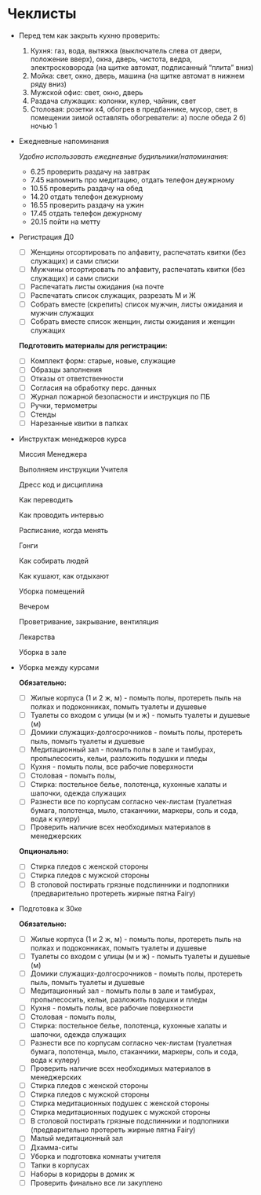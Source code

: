 # Чеклисты

- Перед тем как закрыть кухню проверить:
    1. Кухня: газ, вода, вытяжка (выключатель слева от двери, положение вверх), окна, дверь, чистота, ведра, электросковорода (на щитке автомат, подписанный “плита” вниз)
    2. Мойка: свет, окно, дверь, машина (на щитке автомат в нижнем ряду вниз)
    3. Мужской офис: свет, окно, дверь
    4. Раздача служащих: колонки, кулер, чайник, свет
    5. Столовая: розетки х4, обогрев в предбаннике, мусор, свет, в помещении зимой оставлять обогреватели: а) после обеда 2 б) ночью 1
- Ежедневные напоминания
    
    *Удобно использовать ежедневные будильники/напоминания:*
    
    - 6.25 проверить раздачу на завтрак
    - 7.45 напомнить про медитацию, отдать телефон деужрному
    - 10.55 проверить раздачу на обед
    - 14.20 отдать телефон дежурному
    - 16.55 проверить раздачу на ужин
    - 17.45 отдать телефон дежурному
    - 20.15 пойти на метту
- Регистрация Д0
    - [ ]  Женщины отсортировать по алфавиту, распечатать квитки (без служащих) и сами списки
    - [ ]  Мужчины отсортировать по алфавиту, распечатать квитки (без служащих) и сами списки
    - [ ]  Распечатать листы ожидания (на почте
    - [ ]  Распечатать список служащих, разрезать М и Ж
    - [ ]  Собрать вместе (скрепить) список мужчин, листы ожидания и мужчин служащих
    - [ ]  Собрать вместе список женщин, листы ожидания и женщин служащих
    
    **Подготовить материалы для регистрации:**
    
    - [ ]  Комплект форм: старые, новые, служащие
    - [ ]  Образцы заполнения
    - [ ]  Отказы от ответственности
    - [ ]  Согласия на обработку перс. данных
    - [ ]  Журнал пожарной безопасности и инструкция по ПБ
    - [ ]  Ручки, термометры
    - [ ]  Стенды
    - [ ]  Нарезанные квитки в папках
- Инструктаж менеджеров курса
    
    Миссия Менеджера
    
    Выполняем инструкции Учителя
    
    Дресс код и дисциплина
    
    Как переводить
    
    Как проводить интервью
    
    Расписание, когда менять
    
    Гонги
    
    Как собирать людей
    
    Как кушают, как отдыхают
    
    Уборка помещений
    
    Вечером
    
    Проветривание, закрывание, вентиляция
    
    Лекарства
    
    Уборка в зале
    
- Уборка между курсами
    
    **Обязательно:**
    
    - [ ]  Жилые корпуса (1 и 2 ж, м) - помыть полы, протереть пыль на полках и подоконниках, помыть туалеты и душевые
    - [ ]  Туалеты со входом с улицы (м и ж) - помыть туалеты и душевые (м)
    - [ ]  Домики служащих-долгосрочников - помыть полы, протереть пыль, помыть туалеты и душевые
    - [ ]  Медитационный зал - помыть полы в зале и тамбурах, пропылесосить, кельи, разложить подушки и пледы
    - [ ]  Кухня - помыть полы, все рабочие поверхности
    - [ ]  Столовая - помыть полы,
    - [ ]  Стирка: постельное белье, полотенца, кухонные халаты и шапочки, одежда служащих
    - [ ]  Разнести все по корпусам согласно чек-листам (туалетная бумага, полотенца, мыло, стаканчики, маркеры, соль и сода, вода к кулеру)
    - [ ]  Проверить наличие всех необходимых материалов в менеджерских
    
    **Опционально:**
    
    - [ ]  Стирка пледов с женской стороны
    - [ ]  Стирка пледов с мужской стороны
    - [ ]  В столовой постирать грязные подспинники и подпопники (предварительно протереть жирные пятна Fairy)
- Подготовка к 30ке
    
    **Обязательно:**
    
    - [ ]  Жилые корпуса (1 и 2 ж, м) - помыть полы, протереть пыль на полках и подоконниках, помыть туалеты и душевые
    - [ ]  Туалеты со входом с улицы (м и ж) - помыть туалеты и душевые (м)
    - [ ]  Домики служащих-долгосрочников - помыть полы, протереть пыль, помыть туалеты и душевые
    - [ ]  Медитационный зал - помыть полы в зале и тамбурах, пропылесосить, кельи, разложить подушки и пледы
    - [ ]  Кухня - помыть полы, все рабочие поверхности
    - [ ]  Столовая - помыть полы,
    - [ ]  Стирка: постельное белье, полотенца, кухонные халаты и шапочки, одежда служащих
    - [ ]  Разнести все по корпусам согласно чек-листам (туалетная бумага, полотенца, мыло, стаканчики, маркеры, соль и сода, вода к кулеру)
    - [ ]  Проверить наличие всех необходимых материалов в менеджерских
    - [ ]  Стирка пледов с женской стороны
    - [ ]  Стирка пледов с мужской стороны
    - [ ]  Стирка медитационных подушек с женской стороны
    - [ ]  Стирка медитационных подушек с мужской стороны
    - [ ]  В столовой постирать грязные подспинники и подпопники (предварительно протереть жирные пятна Fairy)
    - [ ]  Малый медитационный зал
    - [ ]  Дхамма-ситы
    - [ ]  Уборка и подготовка комнаты учителя
    - [ ]  Тапки в корпусах
    - [ ]  Наборы в коридоры в домик ж
    - [ ]  Проверить финально все ли закуплено